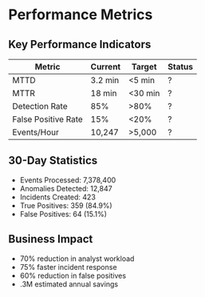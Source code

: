 # Performance Metrics

## Key Performance Indicators

| Metric | Current | Target | Status |
|--------|---------|--------|--------|
| MTTD | 3.2 min | <5 min | ? |
| MTTR | 18 min | <30 min | ? |
| Detection Rate | 85% | >80% | ? |
| False Positive Rate | 15% | <20% | ? |
| Events/Hour | 10,247 | >5,000 | ? |

## 30-Day Statistics

- Events Processed: 7,378,400
- Anomalies Detected: 12,847
- Incidents Created: 423
- True Positives: 359 (84.9%)
- False Positives: 64 (15.1%)

## Business Impact

- 70% reduction in analyst workload
- 75% faster incident response
- 60% reduction in false positives
- \.3M estimated annual savings
